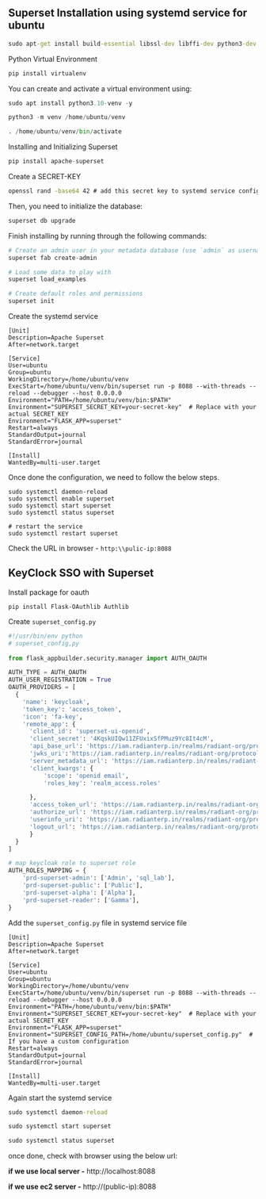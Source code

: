 ## Superset Installation using systemd service for ubuntu

```cmd
sudo apt-get install build-essential libssl-dev libffi-dev python3-dev python3-pip libsasl2-dev libldap2-dev default-libmysqlclient-dev -y
```
Python Virtual Environment
```py
pip install virtualenv
```
You can create and activate a virtual environment using:
```py
sudo apt install python3.10-venv -y

python3 -m venv /home/ubuntu/venv

. /home/ubuntu/venv/bin/activate

```
Installing and Initializing Superset
```py
pip install apache-superset
```
Create a SECRET-KEY
```cmd
openssl rand -base64 42 # add this secret key to systemd service configuration file
```
Then, you need to initialize the database:
```py
superset db upgrade
```
Finish installing by running through the following commands:
```py
# Create an admin user in your metadata database (use `admin` as username to be able to load the examples)
superset fab create-admin

# Load some data to play with
superset load_examples

# Create default roles and permissions
superset init
```
Create the systemd service
```service
[Unit]
Description=Apache Superset
After=network.target

[Service]
User=ubuntu
Group=ubuntu
WorkingDirectory=/home/ubuntu/venv
ExecStart=/home/ubuntu/venv/bin/superset run -p 8088 --with-threads --reload --debugger --host 0.0.0.0
Environment="PATH=/home/ubuntu/venv/bin:$PATH"
Environment="SUPERSET_SECRET_KEY=your-secret-key"  # Replace with your actual SECRET_KEY
Environment="FLASK_APP=superset"
Restart=always
StandardOutput=journal
StandardError=journal

[Install]
WantedBy=multi-user.target
```
Once done the configuration, we need to follow the below steps.
```
sudo systemctl daemon-reload
sudo systemctl enable superset
sudo systemctl start superset
sudo systemctl status superset

# restart the service
sudo systemctl restart superset
```
Check the URL in browser - 
`http:\\pulic-ip:8088`

## KeyClock SSO with Superset
Install package for oauth
```
pip install Flask-OAuthlib Authlib
```
Create `superset_config.py` 
```py
#!/usr/bin/env python
# superset_config,py
 
from flask_appbuilder.security.manager import AUTH_OAUTH

AUTH_TYPE = AUTH_OAUTH
AUTH_USER_REGISTRATION = True
OAUTH_PROVIDERS = [
  {
    'name': 'keycloak',
    'token_key': 'access_token',
    'icon': 'fa-key',
    'remote_app': {
      'client_id': 'superset-ui-openid',
      'client_secret': '4KqskUIQw11ZFUxixSfPMuz9Yc8It4cM',
      'api_base_url': 'https://iam.radianterp.in/realms/radiant-org/protocol/',
      'jwks_uri':'https://iam.radianterp.in/realms/radiant-org/protocol/openid-connect/certs',
      'server_metadata_url': 'https://iam.radianterp.in/realms/radiant-org/.well-known/openid-configuration',
      'client_kwargs': {
          'scope': 'openid email',
          'roles_key': 'realm_access.roles'

      },
      'access_token_url': 'https://iam.radianterp.in/realms/radiant-org/protocol/openid-connect/token',
      'authorize_url': 'https://iam.radianterp.in/realms/radiant-org/protocol/openid-connect/auth',
      'userinfo_uri': 'https://iam.radianterp.in/realms/radiant-org/protocol/openid-connect/userinfo',
      'logout_url': 'https://iam.radianterp.in/realms/radiant-org/protocol/openid-connect/logout?redirect_uri=http://54.165.160.141:8088/logout'
      }
  }
]

# map keycloak role to superset role
AUTH_ROLES_MAPPING = {
    'prd-superset-admin': ['Admin', 'sql_lab'],
    'prd-superset-public': ['Public'],
    'prd-superset-alpha': ['Alpha'],
    'prd-superset-reader': ['Gamma'],
}
```

Add the `superset_config.py` file in systemd service file
```service
[Unit]
Description=Apache Superset
After=network.target

[Service]
User=ubuntu
Group=ubuntu
WorkingDirectory=/home/ubuntu/venv
ExecStart=/home/ubuntu/venv/bin/superset run -p 8088 --with-threads --reload --debugger --host 0.0.0.0
Environment="PATH=/home/ubuntu/venv/bin:$PATH"
Environment="SUPERSET_SECRET_KEY=your-secret-key"  # Replace with your actual SECRET_KEY
Environment="FLASK_APP=superset"
Environment="SUPERSET_CONFIG_PATH=/home/ubuntu/superset_config.py"  # If you have a custom configuration
Restart=always
StandardOutput=journal
StandardError=journal

[Install]
WantedBy=multi-user.target
```
Again start the systemd service
```cmd
sudo systemctl daemon-reload

sudo systemctl start superset

sudo systemctl status superset

```

once done, check with browser using the below url:

**if we use local server -**
http://localhost:8088

**if we use ec2 server -**
http://(public-ip):8088

